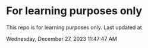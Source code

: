 # For learning purposes only
This repo is for learning purposes only.
Last updated at

Wednesday, December 27, 2023 11:47:47 AM

